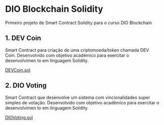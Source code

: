 # DIO Blockchain Solidity

Primeiro projeto de Smart Contract Solidity para o curso DIO Blockchain

## 1. DEV Coin

Smart Contract para criação de uma criptomoeda/token chamada DEV Coin.
Desenvolvido com objetivo acadêmico para exercitar o desenvolvimen to em linguagem Solidity.

[DEVCoin.sol](contracts/DEVCoin.sol)

## 2. DIO Voting

Smart Contract que desenvolve um sistema com vincionalidades super simples de votação.
Desenvolvido com objetivo acadêmico para exercitar o desenvolvimen to em linguagem Solidity.

[DIOVoting.sol](contracts/DIOVoting.sol)